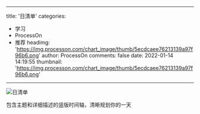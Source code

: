 
---
title: '日清单'
categories: 
 - 学习
 - ProcessOn
 - 推荐
headimg: 'https://img.processon.com/chart_image/thumb/5ecdcaee76213139a97f96b6.png'
author: ProcessOn
comments: false
date: 2022-01-14 14:19:55
thumbnail: 'https://img.processon.com/chart_image/thumb/5ecdcaee76213139a97f96b6.png'
---

<div>   
<img class="thumb" alt="日清单" src="https://img.processon.com/chart_image/thumb/5ecdcaee76213139a97f96b6.png" referrerpolicy="no-referrer">
<p>包含主题和详细描述的竖版时间轴，清晰规划你的一天</p>  
</div>
            